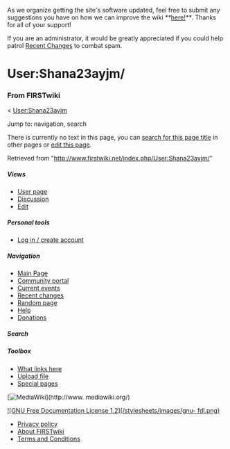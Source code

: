 As we organize getting the site's software updated, feel free to submit any
suggestions you have on how we can improve the wiki
_**_[here!](/index.php/User:Hallry/Suggestions "User:Hallry/Suggestions"
)_**_. Thanks for all of your support!

If you are an administrator, it would be greatly appreciated if you could help
patrol [Recent Changes](/index.php/Special:Recentchanges
"Special:Recentchanges" ) to combat spam.

# User:Shana23ayjm/

### From FIRSTwiki

&lt; [User:Shana23ayjm](/index.php/User:Shana23ayjm "User:Shana23ayjm" )

Jump to: navigation, search

There is currently no text in this page, you can [search for this page
title](/index.php/Special:Search/Shana23ayjm/ "Special:Search/Shana23ayjm/" )
in other pages or [edit this
page](http://www.firstwiki.net/index.php?title=User:Shana23ayjm/&action=edit
"http://www.firstwiki.net/index.php?title=User:Shana23ayjm/&action=edit" ).

Retrieved from "<http://www.firstwiki.net/index.php/User:Shana23ayjm/>"

##### Views

  * [User page](/index.php?title=User:Shana23ayjm/&action=edit)
  * [Discussion](/index.php?title=User_talk:Shana23ayjm/&action=edit)
  * [Edit](/index.php?title=User:Shana23ayjm/&action=edit)

##### Personal tools

  * [Log in / create account](/index.php?title=Special:Userlogin&returnto=User:Shana23ayjm/)

[](/index.php/Main_Page "Main Page" )

##### Navigation

  * [Main Page](/index.php/Main_Page)
  * [Community portal](/index.php/FIRSTwiki:Community_portal)
  * [Current events](/index.php/Current_events)
  * [Recent changes](/index.php/Special:Recentchanges)
  * [Random page](/index.php/Special:Random)
  * [Help](/index.php/FIRSTwiki:Help)
  * [Donations](/index.php/FIRSTwiki:Site_support)

##### Search



##### Toolbox

  * [What links here](/index.php/Special:Whatlinkshere/User:Shana23ayjm/)
  * [Upload file](/index.php/Special:Upload)
  * [Special pages](/index.php/Special:Specialpages)

[![MediaWiki](/skins/common/images/poweredby_mediawiki_88x31.png)](http://www.
mediawiki.org/)

[![GNU Free Documentation License 1.2](/stylesheets/images/gnu-
fdl.png)](http://www.gnu.org/copyleft/fdl.html)

  * [Privacy policy](/index.php/FIRSTwiki:Privacy_policy "FIRSTwiki:Privacy policy" )
  * [About FIRSTwiki](/index.php/FIRSTwiki:About "FIRSTwiki:About" )
  * [Terms and Conditions](/index.php/FIRSTwiki:Terms_and_conditions "FIRSTwiki:Terms and conditions" )

